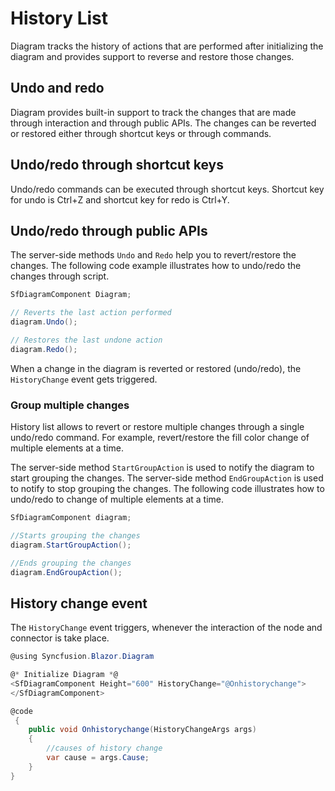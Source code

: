 # History List

Diagram tracks the history of actions that are performed after initializing the diagram and provides support to reverse and restore those changes.

## Undo and redo

Diagram provides built-in support to track the changes that are made through interaction and through public APIs. The changes can be reverted or restored either through shortcut keys or through commands.

## Undo/redo through shortcut keys

Undo/redo commands can be executed through shortcut keys. Shortcut key for undo is Ctrl+Z and shortcut key for redo is Ctrl+Y.

## Undo/redo through public APIs

The server-side methods `Undo` and `Redo` help you to revert/restore the changes. The following code example illustrates how to undo/redo the changes through script.

```csharp
SfDiagramComponent Diagram;

// Reverts the last action performed
diagram.Undo();

// Restores the last undone action
diagram.Redo();
```

When a change in the diagram is reverted or restored (undo/redo), the `HistoryChange` event gets triggered.

### Group multiple changes

History list allows to revert or restore multiple changes through a single undo/redo command. For example, revert/restore the fill color change of multiple elements at a time.

The server-side method `StartGroupAction` is used  to notify the diagram to start grouping the changes. The server-side method `EndGroupAction` is used to notify to stop grouping the changes. The following code illustrates how to undo/redo to change of multiple elements at a time.

```csharp
SfDiagramComponent diagram;

//Starts grouping the changes
diagram.StartGroupAction();

//Ends grouping the changes
diagram.EndGroupAction();
```

## History change event

The `HistoryChange` event triggers, whenever the interaction of the node and connector is take place.

```csharp
@using Syncfusion.Blazor.Diagram

@* Initialize Diagram *@
<SfDiagramComponent Height="600" HistoryChange="@Onhistorychange">
</SfDiagramComponent>

@code
 {
    public void Onhistorychange(HistoryChangeArgs args)
    {
        //causes of history change
        var cause = args.Cause;
    }
}
```
